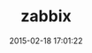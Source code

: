 ---
layout: post
title:  "zabbix"
repo:   "mhat/zabbix"
date:   2015-02-18 17:01:22
gemurl: http://github.com/mhat/zabbix
---